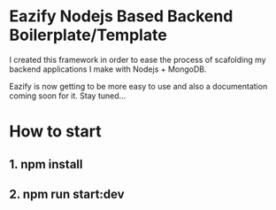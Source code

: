# Eazify Nodejs Based Backend Boilerplate/Template

I created this framework in order to ease the process of scafolding my backend applications I make with Nodejs + MongoDB. 

Eazify is now getting to be more easy to use and also a documentation coming soon for it. Stay tuned... 

# How to start 

## 1. npm install
## 2. npm run start:dev
